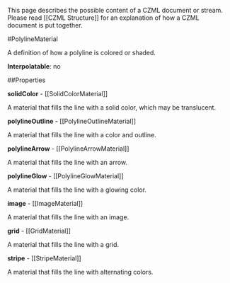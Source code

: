 This page describes the possible content of a CZML document or stream.  Please read [[CZML Structure]] for an explanation of how a CZML document is put together.

#PolylineMaterial

A definition of how a polyline is colored or shaded.

**Interpolatable**: no

##Properties

**solidColor** - [[SolidColorMaterial]]

A material that fills the line with a solid color, which may be translucent.


**polylineOutline** - [[PolylineOutlineMaterial]]

A material that fills the line with a color and outline.


**polylineArrow** - [[PolylineArrowMaterial]]

A material that fills the line with an arrow.


**polylineGlow** - [[PolylineGlowMaterial]]

A material that fills the line with a glowing color.


**image** - [[ImageMaterial]]

A material that fills the line with an image.


**grid** - [[GridMaterial]]

A material that fills the line with a grid.


**stripe** - [[StripeMaterial]]

A material that fills the line with alternating colors.


